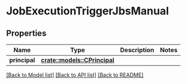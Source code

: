 # JobExecutionTriggerJbsManual

## Properties

Name | Type | Description | Notes
------------ | ------------- | ------------- | -------------
**principal** | [**crate::models::CPrincipal**](CPrincipal.md) |  | 

[[Back to Model list]](../README.md#documentation-for-models) [[Back to API list]](../README.md#documentation-for-api-endpoints) [[Back to README]](../README.md)


